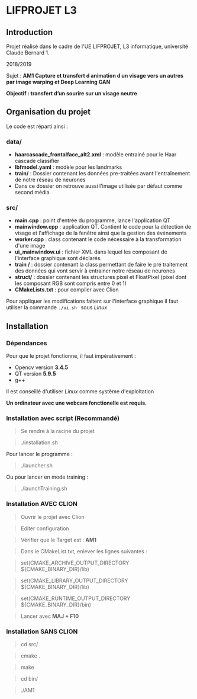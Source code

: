 # LIFPROJET L3

## Introduction

Projet réalisé dans le cadre de l'UE LIFPROJET,  L3 informatique, université Claude Bernard 1.

2018/2019

Sujet : **AM1 Capture et transfert d animation d un visage vers un autres par image warping et Deep Learning GAN**

**Objectif : transfert d’un sourire sur un visage neutre**

## Organisation du projet

Le code est réparti ainsi :

### data/
* **haarcascade_frontalface_alt2.xml** : modèle entrainé pour le Haar cascade classifier 
* **lbfmodel.yaml** :  modèle pour les landmarks
* **train/** : Dossier contenant les données pre-traitées avant l'entraînement de notre réseau de neurones
* Dans ce dossier on retrouve aussi l'image utilisée par défaut comme second média 

### src/
* **main.cpp** :  point d'entrée du programme, lance l'application QT
* **mainwindow.cpp** :  application QT. Contient le code pour la détection de visage et l'affichage de la fenêtre ainsi que la gestion des événements
* **worker.cpp** : class contenant le code nécessaire à la transformation d'une image
* **ui_mainwindow.ui** : fichier XML dans lequel les composant de l'interface graphique sont déclarés.
* **train /** : dossier contenant la class permettant de faire le pré traitement des données qui vont servir à entrainer notre réseau de neurones
* **struct/** : dossier contenant les structures pixel et FloatPixel (pixel dont les composant RGB sont compris entre 0 et 1) 
* **CMakeLists.txt** : pour compiler avec Clion


Pour appliquer les modifications faitent sur l'interface graphique il faut utiliser la commande ```./ui.sh ``` sous *Linux*

## Installation

### Dépendances
Pour que le projet fonctionne, il faut impérativement : 

*  Opencv version **3.4.5**
* QT version **5.9.5**
* g++

Il est conseillé d'utiliser *Linux* comme système d'exploitation

**Un ordinateur avec une webcam fonctionelle est requis.**

### Installation avec script (Recommandé)
> Se rendre à la racine du projet

> ./installation.sh

Pour lancer le programme : 

> ./launcher.sh

Ou pour lancer en mode training : 

> ./launchTraining.sh

### Installation AVEC CLION 
> Ouvrir le projet avec Clion

> Editer configuration

> Vérifier que le Target est : **AM1**

> Dans le CMakeList.txt, enlever les lignes suivantes :

> set(CMAKE_ARCHIVE_OUTPUT_DIRECTORY ${CMAKE_BINARY_DIR}/lib)

> set(CMAKE_LIBRARY_OUTPUT_DIRECTORY ${CMAKE_BINARY_DIR}/lib)

> set(CMAKE_RUNTIME_OUTPUT_DIRECTORY ${CMAKE_BINARY_DIR}/bin)

> Lancer avec **MAJ + F10**

### Installation  SANS CLION
> cd src/

> cmake .

> make

> cd bin/

> ./AM1